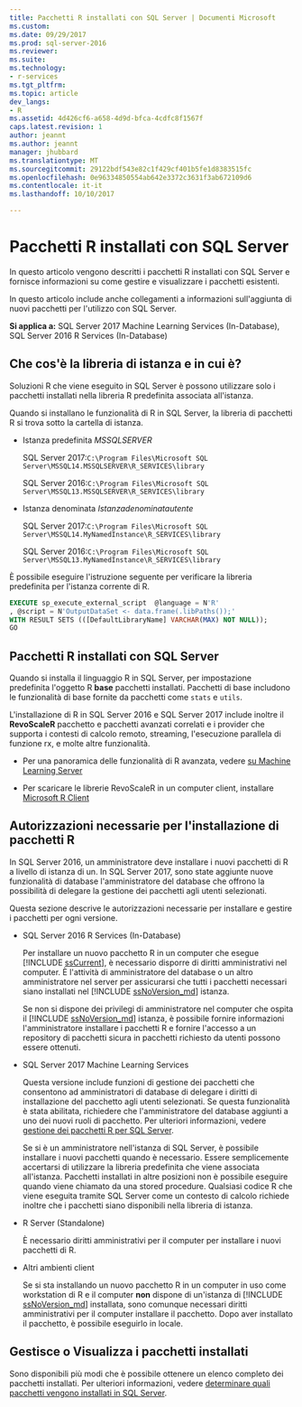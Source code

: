 ```yaml
---
title: Pacchetti R installati con SQL Server | Documenti Microsoft
ms.custom: 
ms.date: 09/29/2017
ms.prod: sql-server-2016
ms.reviewer: 
ms.suite: 
ms.technology:
- r-services
ms.tgt_pltfrm: 
ms.topic: article
dev_langs:
- R
ms.assetid: 4d426cf6-a658-4d9d-bfca-4cdfc8f1567f
caps.latest.revision: 1
author: jeannt
ms.author: jeannt
manager: jhubbard
ms.translationtype: MT
ms.sourcegitcommit: 29122bdf543e82c1f429cf401b5fe1d8383515fc
ms.openlocfilehash: 0e96334850554ab642e3372c3631f3ab672109d6
ms.contentlocale: it-it
ms.lasthandoff: 10/10/2017

---
```

# <a name="r-packages-installed-with-sql-server"></a>Pacchetti R installati con SQL Server

In questo articolo vengono descritti i pacchetti R installati con SQL Server e fornisce informazioni su come gestire e visualizzare i pacchetti esistenti.

In questo articolo include anche collegamenti a informazioni sull'aggiunta di nuovi pacchetti per l'utilizzo con SQL Server.

**Si applica a:** SQL Server 2017 Machine Learning Services (In-Database), SQL Server 2016 R Services (In-Database)

## <a name="what-is-the-instance-library-and-where-is-it"></a>Che cos'è la libreria di istanza e in cui è?

Soluzioni R che viene eseguito in SQL Server è possono utilizzare solo i pacchetti installati nella libreria R predefinita associata all'istanza.

Quando si installano le funzionalità di R in SQL Server, la libreria di pacchetti R si trova sotto la cartella di istanza.

+ Istanza predefinita *MSSQLSERVER* 

    SQL Server 2017:`C:\Program Files\Microsoft SQL Server\MSSQL14.MSSQLSERVER\R_SERVICES\library` 
    
    SQL Server 2016:`C:\Program Files\Microsoft SQL Server\MSSQL13.MSSQLSERVER\R_SERVICES\library`

+ Istanza denominata *Istanzadenominatautente* 

    SQL Server 2017:`C:\Program Files\Microsoft SQL Server\MSSQL14.MyNamedInstance\R_SERVICES\library` 
    
    SQL Server 2016:`C:\Program Files\Microsoft SQL Server\MSSQL13.MyNamedInstance\R_SERVICES\library`

È possibile eseguire l'istruzione seguente per verificare la libreria predefinita per l'istanza corrente di R.

```SQL
EXECUTE sp_execute_external_script  @language = N'R'
, @script = N'OutputDataSet <- data.frame(.libPaths());'
WITH RESULT SETS (([DefaultLibraryName] VARCHAR(MAX) NOT NULL));
GO
```
## <a name="r-packages-installed-with-sql-server"></a>Pacchetti R installati con SQL Server

Quando si installa il linguaggio R in SQL Server, per impostazione predefinita l'oggetto R **base** pacchetti installati. Pacchetti di base includono le funzionalità di base fornite da pacchetti come `stats` e `utils`.

L'installazione di R in SQL Server 2016 e SQL Server 2017 include inoltre il **RevoScaleR** pacchetto e pacchetti avanzati correlati e i provider che supporta i contesti di calcolo remoto, streaming, l'esecuzione parallela di funzione rx, e molte altre funzionalità.

+ Per una panoramica delle funzionalità di R avanzata, vedere [su Machine Learning Server](https://docs.microsoft.com/r-server/what-is-microsoft-r-server)

+ Per scaricare le librerie RevoScaleR in un computer client, installare [Microsoft R Client](https://docs.microsoft.com/r-server/r-client/what-is-microsoft-r-client)

## <a name="permissions-required-for-installing-r-packages"></a>Autorizzazioni necessarie per l'installazione di pacchetti R

In SQL Server 2016, un amministratore deve installare i nuovi pacchetti di R a livello di istanza di un. In SQL Server 2017, sono state aggiunte nuove funzionalità di database l'amministratore del database che offrono la possibilità di delegare la gestione dei pacchetti agli utenti selezionati.

Questa sezione descrive le autorizzazioni necessarie per installare e gestire i pacchetti per ogni versione.

+ SQL Server 2016 R Services (In-Database)

    Per installare un nuovo pacchetto R in un computer che esegue [!INCLUDE [ssCurrent](..\..\includes\sscurrent-md.md)], è necessario disporre di diritti amministrativi nel computer. È l'attività di amministratore del database o un altro amministratore nel server per assicurarsi che tutti i pacchetti necessari siano installati nel [!INCLUDE [ssNoVersion_md](..\..\includes\ssnoversion-md.md)] istanza.

    Se non si dispone dei privilegi di amministratore nel computer che ospita il [!INCLUDE [ssNoVersion_md](..\..\includes\ssnoversion-md.md)] istanza, è possibile fornire informazioni l'amministratore installare i pacchetti R e fornire l'accesso a un repository di pacchetti sicura in pacchetti richiesto da utenti possono essere ottenuti.

+ SQL Server 2017 Machine Learning Services

    Questa versione include funzioni di gestione dei pacchetti che consentono ad amministratori di database di delegare i diritti di installazione del pacchetto agli utenti selezionati. Se questa funzionalità è stata abilitata, richiedere che l'amministratore del database aggiunti a uno dei nuovi ruoli di pacchetto. Per ulteriori informazioni, vedere [gestione dei pacchetti R per SQL Server](r-package-management-for-sql-server-r-services.md).

    Se si è un amministratore nell'istanza di SQL Server, è possibile installare i nuovi pacchetti quando è necessario. Essere semplicemente accertarsi di utilizzare la libreria predefinita che viene associata all'istanza. Pacchetti installati in altre posizioni non è possibile eseguire quando viene chiamato da una stored procedure. Qualsiasi codice R che viene eseguita tramite SQL Server come un contesto di calcolo richiede inoltre che i pacchetti siano disponibili nella libreria di istanza.

+ R Server (Standalone)

    È necessario diritti amministrativi per il computer per installare i nuovi pacchetti di R.

+ Altri ambienti client

    Se si sta installando un nuovo pacchetto R in un computer in uso come workstation di R e il computer **non** dispone di un'istanza di [!INCLUDE [ssNoVersion_md](..\..\includes\ssnoversion-md.md)] installata, sono comunque necessari diritti amministrativi per il computer installare il pacchetto. Dopo aver installato il pacchetto, è possibile eseguirlo in locale.

## <a name="managing-or-viewing-installed-packages"></a>Gestisce o Visualizza i pacchetti installati

Sono disponibili più modi che è possibile ottenere un elenco completo dei pacchetti installati. Per ulteriori informazioni, vedere [determinare quali pacchetti vengono installati in SQL Server](determine-which-packages-are-installed-on-sql-server.md).


